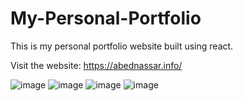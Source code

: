 # My-Personal-Portfolio

This is my personal portfolio website built using react.

Visit the website: https://abednassar.info/

![image](https://user-images.githubusercontent.com/57958425/223472060-7e8e818b-0274-4234-b28e-487ebb53a446.png)
![image](https://user-images.githubusercontent.com/57958425/223472325-9ede1d4f-bdf5-4220-bae9-d13cce5de4e8.png)
![image](https://user-images.githubusercontent.com/57958425/223472412-014d8aa5-1ec5-460a-90b5-363bf0103681.png)
![image](https://user-images.githubusercontent.com/57958425/223472518-69a07f4c-f34f-4baa-8033-584d62c730e6.png)
